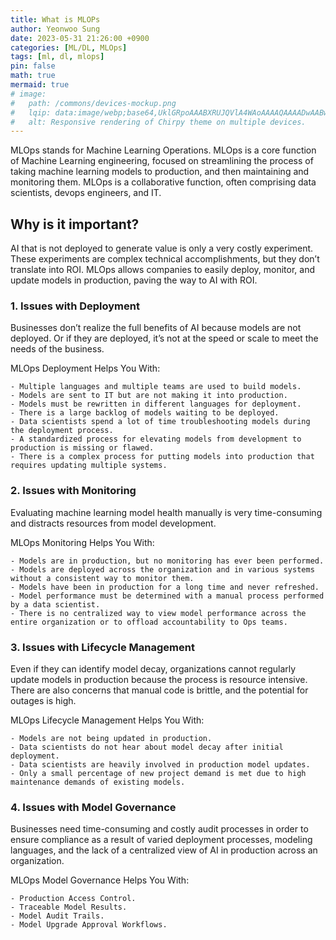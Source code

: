 ```yaml
---
title: What is MLOPs
author: Yeonwoo Sung
date: 2023-05-31 21:26:00 +0900
categories: [ML/DL, MLOps]
tags: [ml, dl, mlops]
pin: false
math: true
mermaid: true
# image:
#   path: /commons/devices-mockup.png
#   lqip: data:image/webp;base64,UklGRpoAAABXRUJQVlA4WAoAAAAQAAAADwAABwAAQUxQSDIAAAARL0AmbZurmr57yyIiqE8oiG0bejIYEQTgqiDA9vqnsUSI6H+oAERp2HZ65qP/VIAWAFZQOCBCAAAA8AEAnQEqEAAIAAVAfCWkAALp8sF8rgRgAP7o9FDvMCkMde9PK7euH5M1m6VWoDXf2FkP3BqV0ZYbO6NA/VFIAAAA
#   alt: Responsive rendering of Chirpy theme on multiple devices.
---
```


MLOps stands for Machine Learning Operations. MLOps is a core function of Machine Learning engineering, focused on streamlining the process of taking machine learning models to production, and then maintaining and monitoring them. MLOps is a collaborative function, often comprising data scientists, devops engineers, and IT.

## Why is it important?

AI that is not deployed to generate value is only a very costly experiment. These experiments are complex technical accomplishments, but they don’t translate into ROI. MLOps allows companies to easily deploy, monitor, and update models in production, paving the way to AI with ROI.

### 1. Issues with Deployment

Businesses don’t realize the full benefits of AI because models are not deployed. Or if they are deployed, it’s not at the speed or scale to meet the needs of the business.

MLOps Deployment Helps You With:

    - Multiple languages and multiple teams are used to build models.
    - Models are sent to IT but are not making it into production.
    - Models must be rewritten in different languages for deployment.
    - There is a large backlog of models waiting to be deployed.
    - Data scientists spend a lot of time troubleshooting models during the deployment process.
    - A standardized process for elevating models from development to production is missing or flawed.
    - There is a complex process for putting models into production that requires updating multiple systems.

### 2. Issues with Monitoring

Evaluating machine learning model health manually is very time-consuming and distracts resources from model development.

MLOps Monitoring Helps You With:

    - Models are in production, but no monitoring has ever been performed.
    - Models are deployed across the organization and in various systems without a consistent way to monitor them.
    - Models have been in production for a long time and never refreshed.
    - Model performance must be determined with a manual process performed by a data scientist.
    - There is no centralized way to view model performance across the entire organization or to offload accountability to Ops teams.

### 3. Issues with Lifecycle Management

Even if they can identify model decay, organizations cannot regularly update models in production because the process is resource intensive. There are also concerns that manual code is brittle, and the potential for outages is high.

MLOps Lifecycle Management Helps You With:

    - Models are not being updated in production.
    - Data scientists do not hear about model decay after initial deployment.
    - Data scientists are heavily involved in production model updates.
    - Only a small percentage of new project demand is met due to high maintenance demands of existing models.

### 4. Issues with Model Governance

Businesses need time-consuming and costly audit processes in order to ensure compliance as a result of varied deployment processes, modeling languages, and the lack of a centralized view of AI in production across an organization.

MLOps Model Governance Helps You With:

    - Production Access Control.
    - Traceable Model Results.
    - Model Audit Trails.
    - Model Upgrade Approval Workflows.
